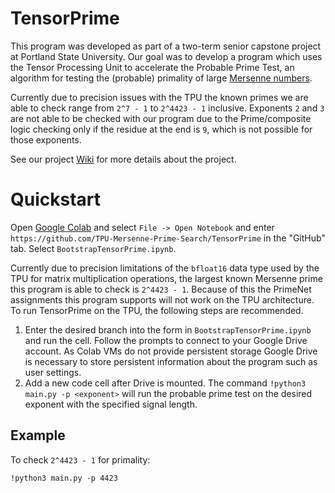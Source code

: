 # TensorPrime

This program was developed as part of a two-term senior capstone project at Portland State University. Our goal was to develop a program which uses the Tensor Processing Unit to accelerate the Probable Prime Test, an algorithm for testing the (probable) primality of large [Mersenne numbers](https://mathworld.wolfram.com/MersenneNumber.html).

Currently due to precision issues with the TPU the known primes we are able to check range from `2^7 - 1` to `2^4423 - 1` inclusive. Exponents `2` and `3` are not able to be checked with our program due to the Prime/composite logic checking only if the residue at the end is `9`, which is not possible for those exponents.

See our project [Wiki](https://github.com/TPU-Mersenne-Prime-Search/TensorPrime/wiki) for more details about the project.

# Quickstart
Open [Google Colab](https://github.com/TPU-Mersenne-Prime-Search/TensorPrime) and select `File -> Open Notebook` and enter `https://github.com/TPU-Mersenne-Prime-Search/TensorPrime` in the "GitHub" tab. Select `BootstrapTensorPrime.ipynb`.

Currently due to precision limitations of the `bfloat16` data type used by the TPU for matrix multiplication operations, the largest known Mersenne prime this program is able to check is `2^4423 - 1`. Because of this the PrimeNet assignments this program supports will not work on the TPU architecture. To run TensorPrime on the TPU, the following steps are recommended.

1. Enter the desired branch into the form in `BootstrapTensorPrime.ipynb` and run the cell. Follow the prompts to connect to your Google Drive account. As Colab VMs do not provide persistent storage Google Drive is necessary to store persistent information about the program such as user settings.
2. Add a new code cell after Drive is mounted. The command `!python3 main.py -p <exponent>` will run the probable prime test on the desired exponent with the specified signal length.

## Example

To check `2^4423 - 1` for primality:

```
!python3 main.py -p 4423
```
